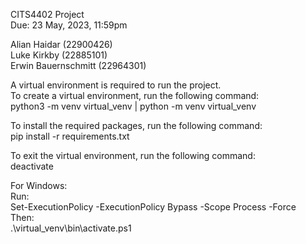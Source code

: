 CITS4402 Project\
Due: 23 May, 2023, 11:59pm

Alian Haidar (22900426)\
Luke Kirkby (22885101)\
Erwin Bauernschmitt (22964301)

A virtual environment is required to run the project.\
To create a virtual environment, run the following command:\
python3 -m venv virtual_venv | python -m venv virtual_venv

To install the required packages, run the following command:\
pip install -r requirements.txt

To exit the virtual environment, run the following command:\
deactivate

For Windows:\
Run:\
Set-ExecutionPolicy -ExecutionPolicy Bypass -Scope Process -Force\
Then:\
.\virtual_venv\bin\activate.ps1